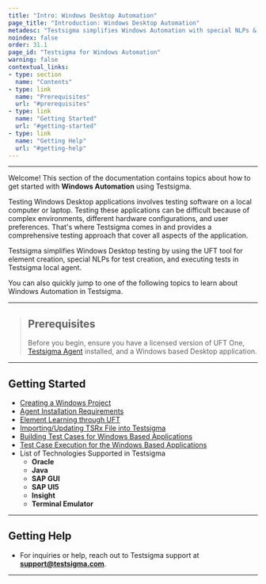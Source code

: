 ```yaml
---
title: "Intro: Windows Desktop Automation"
page_title: "Introduction: Windows Desktop Automation"
metadesc: "Testsigma simplifies Windows Automation with special NLPs & object based authoring | This article discusses how to create & execute tests for Windows Automation"
noindex: false
order: 31.1
page_id: "Testsigma for Windows Automation"
warning: false
contextual_links:
- type: section
  name: "Contents"
- type: link
  name: "Prerequisites"
  url: "#prerequisites"
- type: link
  name: "Getting Started"
  url: "#getting-started"
- type: link
  name: "Getting Help"
  url: "#getting-help"
---
```


---

Welcome! This section of the documentation contains topics about how to get started with **Windows Automation** using Testsigma.

Testing Windows Desktop applications involves testing software on a local computer or laptop. Testing these applications can be difficult because of complex environments, different hardware configurations, and user preferences. That's where Testsigma comes in and provides a comprehensive testing approach that cover all aspects of the application.

Testsigma simplifies Windows Desktop testing by using the UFT tool for element creation, special NLPs for test creation, and executing tests in Testsigma local agent.

You can also quickly jump to one of the following topics to learn about Windows Automation in Testsigma. 

---

> ## **Prerequisites**
>
> Before you begin, ensure you have a licensed version of UFT One, [Testsigma Agent](https://testsigma.com/docs/agent/overview/) installed, and a Windows based Desktop application. 

--- 

## **Getting Started** 
- [Creating a Windows Project](https://testsigma.com/docs/windows-automation/project-and-application/)
- [Agent Installation Requirements](https://testsigma.com/docs/agent/setup-on-windows-mac-linux/)
- [Element Learning through UFT](https://testsigma.com/docs/windows-automation/object-learning/)
- [Importing/Updating TSRx File into Testsigma](https://testsigma.com/docs/windows-automation/import-tsrx-files/)
- [Building Test Cases for Windows Based Applications](https://testsigma.com/docs/windows-automation/test-cases/)
- [Test Case Execution for the Windows Based Applications](https://testsigma.com/docs/windows-automation/test-cases/)
- List of Technologies Supported in Testsigma
    - **Oracle**
    - **Java**
    - **SAP GUI**
    - **SAP UI5**
    - **Insight**
    - **Terminal Emulator**

---

## **Getting Help**

- For inquiries or help, reach out to Testsigma support at **support@testsigma.com**.

---